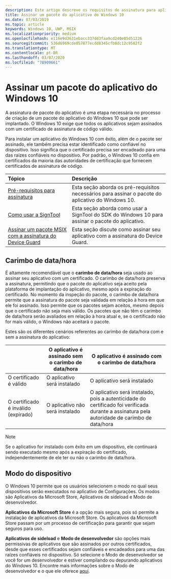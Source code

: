 ```yaml
---
description: Este artigo descreve os requisitos de assinatura para aplicativos do Windows 10. A assinatura é uma etapa necessária no processo de criação de um pacote do aplicativo que pode ser implantado.
title: Assinar um pacote do aplicativo do Windows 10
ms.date: 07/03/2019
ms.topic: article
keywords: Windows 10, UWP, MSIX
ms.localizationpriority: medium
ms.openlocfilehash: e116e9d3631ebacc337dd3faa9cd240e05d51226
ms.sourcegitcommit: 536d6969cde057877ecdd8345cfb0dc12c9582f2
ms.translationtype: MT
ms.contentlocale: pt-BR
ms.lasthandoff: 03/07/2020
ms.locfileid: "78909661"
---
```

# <a name="sign-a-windows-10-app-package"></a>Assinar um pacote do aplicativo do Windows 10

A assinatura de pacote do aplicativo é uma etapa necessária no processo de criação de um pacote do aplicativo do Windows 10 que pode ser implantado. O Windows 10 exige que todos os aplicativos sejam assinados com um certificado de assinatura de código válido.

Para instalar um aplicativo do Windows 10 com êxito, além de o pacote ser assinado, ele também precisa estar identificado como confiável no dispositivo. Isso significa que o certificado precisa ser encadeado para uma das raízes confiáveis no dispositivo. Por padrão, o Windows 10 confia em certificados da maioria das autoridades de certificação que fornecem certificados de assinatura de código.

|Tópico| Descrição |
|:---|:---|
|[Pré-requisitos para assinatura](sign-app-package-using-signtool.md#prerequisites)| Esta seção aborda os pré-requisitos necessários para assinar o pacote do aplicativo do Windows 10. | 
|[Como usar a SignTool](sign-app-package-using-signtool.md#using-signtool)| Esta seção aborda como usar a SignTool do SDK do Windows 10 para assinar o pacote do aplicativo.|
|[Assinar um pacote MSIX com a assinatura do Device Guard](https://docs.microsoft.com/windows/msix/package/signing-package-device-guard-signing)| Esta seção discute como assinar seu aplicativo com a assinatura do Device Guard.|

## <a name="timestamping"></a>Carimbo de data/hora

É altamente recomendável que o **carimbo de data/hora** seja usado ao assinar seu aplicativo com um certificado. O carimbo de data/hora preserva a assinatura, permitindo que o pacote do aplicativo seja aceito pela plataforma de implantação do aplicativo, mesmo após a expiração do certificado. No momento da inspeção do pacote, o carimbo de data/hora permite que a assinatura do pacote seja validada em relação à hora em que ele foi assinado. Isso permite que os pacotes sejam aceitos, mesmo depois que o certificado não seja mais válido. Os pacotes que não têm o carimbo de data/hora serão avaliados em relação à hora atual e, se o certificado não for mais válido, o Windows não aceitará o pacote. 

Estes são os diferentes cenários referentes ao carimbo de data/hora com e sem a assinatura do aplicativo:

| |O aplicativo é assinado sem o carimbo de data/hora | O aplicativo é assinado com o carimbo de data/hora |
|---|---------------------------------- | ------------------------------- |
| O certificado é válido |O aplicativo será instalado | O aplicativo será instalado |
| O certificado é inválido (expirado) | O aplicativo não será instalado | O aplicativo será instalado, pois a autenticidade do certificado foi verificada durante a assinatura pela autoridade de carimbo de data/hora |

 > [!NOTE]
 > Se o aplicativo for instalado com êxito em um dispositivo, ele continuará sendo executado mesmo após a expiração do certificado, independentemente de ele ter ou não o carimbo de data/hora. 

## <a name="device-mode"></a>Modo do dispositivo

O Windows 10 permite que os usuários selecionem o modo no qual seus dispositivos serão executados no aplicativo de Configurações. Os modos são Aplicativos da Microsoft Store, Aplicativos de sideload e Modo de desenvolvedor. 

**Aplicativos da Microsoft Store** é a opção mais segura, pois só permite a instalação de aplicativos da Microsoft Store. Os aplicativos da Microsoft Store passam por um processo de certificação para garantir que sejam seguros para uso. 

**Aplicativos de sideload** e **Modo de desenvolvedor** são opções mais permissivas de aplicativos que são assinados por outros certificados, desde que esses certificados sejam confiáveis e encadeados para uma das raízes confiáveis no dispositivo. Só selecione o Modo de desenvolvedor se você for um desenvolvedor e estiver compilando ou depurando aplicativos do Windows 10. Encontre mais informações sobre o Modo de desenvolvedor e o que ele oferece [aqui](https://docs.microsoft.com/windows/uwp/get-started/enable-your-device-for-development). 
